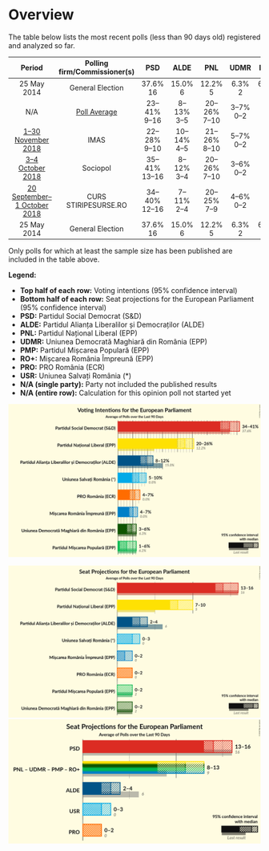 # Overview

The table below lists the most recent polls (less than 90 days old) registered and analyzed so far.

| Period     | Polling firm/Commissioner(s) | PSD | ALDE | PNL | UDMR | PMP | RO+ | PRO | USR |
|:----------:|:----------------------------:|:--:|:--:|:--:|:--:|:--:|:--:|:--:|:--:|
| 25 May 2014 | General Election | 37.6% <br> 16 | 15.0% <br> 6 | 12.2% <br> 5 | 6.3% <br> 2 | 6.2% <br> 2 | 0.0% <br> 0 | 0.0% <br> 0 | 0.0% <br> 0 |
| N/A | [Poll Average](average.html) | 23–41% <br> 9–16 | 8–13% <br> 3–5 | 20–26% <br> 7–10 | 3–7% <br> 0–2 | 1–6% <br> 0–2 | 4–10% <br> 0–2 | 4–7% <br> 0–2 | 5–16% <br> 0–6 |
| [1–30 November 2018](2018-11-30-IMAS.html) | IMAS | 22–28% <br> 9–10 | 10–14% <br> 4–5 | 21–26% <br> 8–10 | 5–7% <br> 0–2 | 1–3% <br> 0 | 7–10% <br> 2–3 | N/A <br> N/A | 13–17% <br> 4–6 |
| [3–4 October 2018](2018-10-04-Sociopol.html) | Sociopol | 35–41% <br> 13–16 | 8–12% <br> 3–4 | 20–26% <br> 7–10 | 3–6% <br> 0–2 | 1–2% <br> 0 | 4–7% <br> 0–2 | 4–7% <br> 0–2 | 5–8% <br> 0–3 |
| [20 September–1 October 2018](2018-10-01-CURS.html) | CURS <br> STIRIPESURSE.RO | 34–40% <br> 12–16 | 7–11% <br> 2–4 | 20–25% <br> 7–9 | 4–6% <br> 0–2 | 4–6% <br> 0–2 | 4–6% <br> 0–2 | 5–8% <br> 0–2 | 6–10% <br> 2–3 |
| 25 May 2014 | General Election | 37.6% <br> 16 | 15.0% <br> 6 | 12.2% <br> 5 | 6.3% <br> 2 | 6.2% <br> 2 | 0.0% <br> 0 | 0.0% <br> 0 | 0.0% <br> 0 |

Only polls for which at least the sample size has been published are included in the table above.

**Legend:**
+ **Top half of each row:** Voting intentions (95% confidence interval)
+ **Bottom half of each row:** Seat projections for the European Parliament (95% confidence interval)
+ **PSD:** Partidul Social Democrat (S&D)
+ **ALDE:** Partidul Alianța Liberalilor și Democraților (ALDE)
+ **PNL:** Partidul Național Liberal (EPP)
+ **UDMR:** Uniunea Democrată Maghiară din România (EPP)
+ **PMP:** Partidul Mișcarea Populară (EPP)
+ **RO+:** Mișcarea România Împreună (EPP)
+ **PRO:** PRO România (ECR)
+ **USR:** Uniunea Salvați România (*)
+ **N/A (single party):** Party not included the published results
+ **N/A (entire row):** Calculation for this opinion poll not started yet


![Graph with voting intentions not yet produced](average.png "Voting Intentions")

![Graph with seats not yet produced](average-seats.png "Seats")
![Graph with coalitions seats not yet produced](average-coalitions-seats.png "Coalitions Seats")
